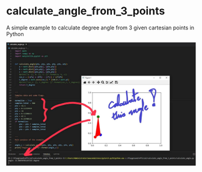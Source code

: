 # calculate_angle_from_3_points
A simple example to calculate degree angle from 3 given cartesian points in Python

![screenshot](static/ss.jpg)
